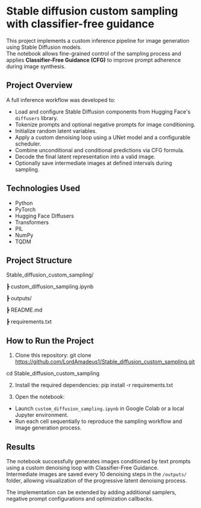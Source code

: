 # Stable diffusion custom sampling with classifier-free guidance

This project implements a custom inference pipeline for image generation using Stable Diffusion models.  
The notebook allows fine-grained control of the sampling process and applies **Classifier-Free Guidance (CFG)** to improve prompt adherence during image synthesis.

## Project Overview

A full inference workflow was developed to:
- Load and configure Stable Diffusion components from Hugging Face's `diffusers` library.
- Tokenize prompts and optional negative prompts for image conditioning.
- Initialize random latent variables.
- Apply a custom denoising loop using a UNet model and a configurable scheduler.
- Combine unconditional and conditional predictions via CFG formula.
- Decode the final latent representation into a valid image.
- Optionally save intermediate images at defined intervals during sampling.

## Technologies Used

- Python
- PyTorch
- Hugging Face Diffusers
- Transformers
- PIL
- NumPy
- TQDM

## Project Structure

Stable_diffusion_custom_sampling/

┣ custom_diffusion_sampling.ipynb

┣ outputs/

┣ README.md

┣ requirements.txt

## How to Run the Project

1. Clone this repository:
git clone https://github.com/LordAmadeus1/Stable_diffusion_custom_sampling.git

cd Stable_diffusion_custom_sampling

2. Install the required dependencies:
pip install -r requirements.txt

3. Open the notebook:
- Launch `custom_diffusion_sampling.ipynb` in Google Colab or a local Jupyter environment.
- Run each cell sequentially to reproduce the sampling workflow and image generation process.

## Results

The notebook successfully generates images conditioned by text prompts using a custom denoising loop with Classifier-Free Guidance.  
Intermediate images are saved every 10 denoising steps in the `/outputs/` folder, allowing visualization of the progressive latent denoising process.

The implementation can be extended by adding additional samplers, negative prompt configurations and optimization callbacks.
